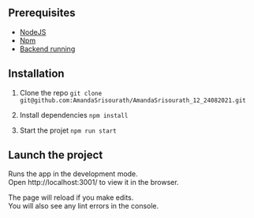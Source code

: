 ## Prerequisites

- [NodeJS](https://nodejs.org/en/)
- [Npm](https://www.npmjs.com/)
- [Backend running](https://github.com/OpenClassrooms-Student-Center/P9-front-end-dashboard)

## Installation

1. Clone the repo 
`git clone git@github.com:AmandaSrisourath/AmandaSrisourath_12_24082021.git`

2. Install dependencies
`npm install`

3. Start the projet 
`npm run start`

## Launch the project

Runs the app in the development mode.\
Open http://localhost:3001/ to view it in the browser.

The page will reload if you make edits.\
You will also see any lint errors in the console.
